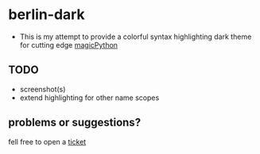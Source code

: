 # berlin-dark

+ This is my attempt to provide a colorful syntax highlighting dark theme for cutting edge [magicPython](https://marketplace.visualstudio.com/items?itemName=magicstack.MagicPython)

## TODO
+ screenshot(s)
+ extend highlighting for other name scopes

## problems or suggestions?
fell free to open a [ticket]()

